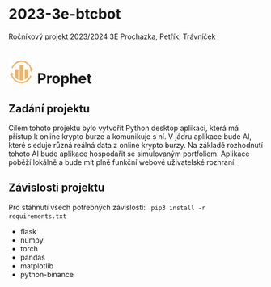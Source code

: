 # 2023-3e-btcbot
Ročníkový projekt 2023/2024 3E Procházka, Petřík, Trávníček  

# <img src="static/img/Logo.png" alt="drawing" style="width:50px;"/>  Prophet

## Zadání projektu
Cílem tohoto projektu bylo vytvořit Python desktop aplikaci, která má přístup k online krypto burze a komunikuje s ní. V jádru aplikace bude AI, které sleduje různá reálná data z online krypto burzy. Na základě rozhodnutí tohoto AI bude aplikace hospodařit se simulovaným portfoliem. Aplikace poběží lokálně a bude mít plně funkční webové uživatelské rozhraní.

## Závislosti projektu
Pro stáhnutí všech potřebných závislostí:
```  pip3 install -r requirements.txt  ``` 

- flask
- numpy
- torch
- pandas
- matplotlib
- python-binance
